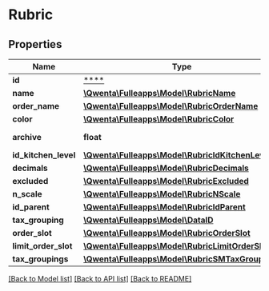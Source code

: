 # Rubric

## Properties
Name | Type | Description | Notes
------------ | ------------- | ------------- | -------------
**id** | [****](.md) | Identifiant | [optional] 
**name** | [**\Qwenta\Fulleapps\Model\RubricName**](RubricName.md) |  | [optional] 
**order_name** | [**\Qwenta\Fulleapps\Model\RubricOrderName**](RubricOrderName.md) |  | [optional] 
**color** | [**\Qwenta\Fulleapps\Model\RubricColor**](RubricColor.md) |  | [optional] 
**archive** | **float** | Niveau d&#x27;archivage | [optional] 
**id_kitchen_level** | [**\Qwenta\Fulleapps\Model\RubricIdKitchenLevel**](RubricIdKitchenLevel.md) |  | [optional] 
**decimals** | [**\Qwenta\Fulleapps\Model\RubricDecimals**](RubricDecimals.md) |  | [optional] 
**excluded** | [**\Qwenta\Fulleapps\Model\RubricExcluded**](RubricExcluded.md) |  | [optional] 
**n_scale** | [**\Qwenta\Fulleapps\Model\RubricNScale**](RubricNScale.md) |  | [optional] 
**id_parent** | [**\Qwenta\Fulleapps\Model\RubricIdParent**](RubricIdParent.md) |  | [optional] 
**tax_grouping** | [**\Qwenta\Fulleapps\Model\DataID**](DataID.md) |  | [optional] 
**order_slot** | [**\Qwenta\Fulleapps\Model\RubricOrderSlot**](RubricOrderSlot.md) |  | [optional] 
**limit_order_slot** | [**\Qwenta\Fulleapps\Model\RubricLimitOrderSlot**](RubricLimitOrderSlot.md) |  | [optional] 
**tax_groupings** | [**\Qwenta\Fulleapps\Model\RubricSMTaxGroupings**](RubricSMTaxGroupings.md) |  | [optional] 

[[Back to Model list]](../../README.md#documentation-for-models) [[Back to API list]](../../README.md#documentation-for-api-endpoints) [[Back to README]](../../README.md)

